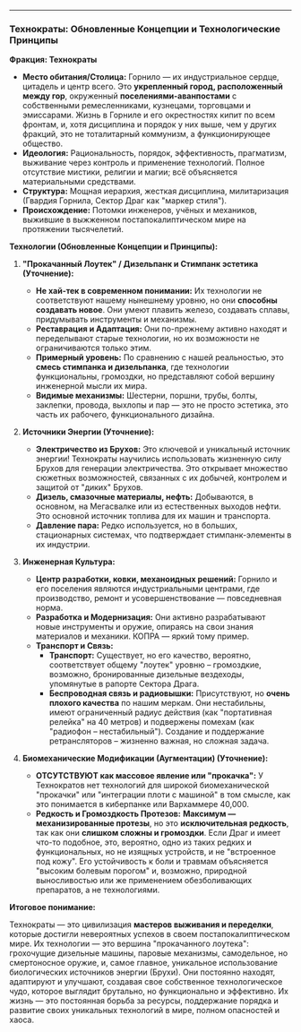 

---

### Технократы: Обновленные Концепции и Технологические Принципы

**Фракция: Технократы**

- **Место обитания/Столица:** Горнило — их индустриальное сердце, цитадель и центр всего. Это **укрепленный город, расположенный между гор**, окруженный **поселениями-аванпостами** с собственными ремесленниками, кузнецами, торговцами и эмиссарами. Жизнь в Горниле и его окрестностях кипит по всем фронтам, и, хотя дисциплина и порядок у них выше, чем у других фракций, это не тоталитарный коммунизм, а функционирующее общество.
- **Идеология:** Рациональность, порядок, эффективность, прагматизм, выживание через контроль и применение технологий. Полное отсутствие мистики, религии и магии; всё объясняется материальными средствами.
- **Структура:** Мощная иерархия, жесткая дисциплина, милитаризация (Гвардия Горнила, Сектор Драг как "маркер стиля").
- **Происхождение:** Потомки инженеров, учёных и механиков, выжившие в выжженном постапокалиптическом мире на протяжении тысячелетий.

**Технологии (Обновленные Концепции и Принципы):**

1. **"Прокачанный Лоутек" / Дизельпанк и Стимпанк эстетика (Уточнение):**
    
    - **Не хай-тек в современном понимании:** Их технологии не соответствуют нашему нынешнему уровню, но они **способны создавать новое**. Они умеют плавить железо, создавать сплавы, придумывать инструменты и механизмы.
    - **Реставрация и Адаптация:** Они по-прежнему активно находят и переделывают старые технологии, но их возможности не ограничиваются только этим.
    - **Примерный уровень:** По сравнению с нашей реальностью, это **смесь стимпанка и дизельпанка**, где технологии функциональны, громоздки, но представляют собой вершину инженерной мысли их мира.
    - **Видимые механизмы:** Шестерни, поршни, трубы, болты, заклепки, провода, выхлопы и пар — это не просто эстетика, это часть их рабочего, функционального дизайна.
2. **Источники Энергии (Уточнение):**
    
    - **Электричество из Брухов:** Это ключевой и уникальный источник энергии! Технократы научились использовать жизненную силу Брухов для генерации электричества. Это открывает множество сюжетных возможностей, связанных с их добычей, контролем и защитой от "диких" Брухов.
    - **Дизель, смазочные материалы, нефть:** Добываются, в основном, на Мегасвалке или из естественных выходов нефти. Это основной источник топлива для их машин и транспорта.
    - **Давление пара:** Редко используется, но в больших, стационарных системах, что подтверждает стимпанк-элементы в их индустрии.
3. **Инженерная Культура:**
    
    - **Центр разработки, ковки, механоидных решений:** Горнило и его поселения являются индустриальными центрами, где производство, ремонт и усовершенствование — повседневная норма.
    - **Разработка и Модернизация:** Они активно разрабатывают новые инструменты и оружие, опираясь на свои знания материалов и механики. КОПРА — яркий тому пример.
    - **Транспорт и Связь:**
        - **Транспорт:** Существует, но его качество, вероятно, соответствует общему "лоутек" уровню – громоздкие, возможно, бронированные дизельные вездеходы, упомянутые в рапорте Сектора Драга.
        - **Беспроводная связь и радиовышки:** Присутствуют, но **очень плохого качества** по нашим меркам. Они нестабильны, имеют ограниченный радиус действия (как "портативная релейка" на 40 метров) и подвержены помехам (как "радиофон – нестабильный"). Создание и поддержание ретрансляторов – жизненно важная, но сложная задача.
4. **Биомеханические Модификации (Аугментации) (Уточнение):**
    
    - **ОТСУТСТВУЮТ как массовое явление или "прокачка":** У Технократов нет технологий для широкой биомеханической "прокачки" или "интеграции плоти с машиной" в том смысле, как это понимается в киберпанке или Вархаммере 40,000.
    - **Редкость и Громоздкость Протезов:** **Максимум — механизированные протезы**, но это **исключительная редкость**, так как они **слишком сложны и громоздки**. Если Драг и имеет что-то подобное, это, вероятно, одно из таких редких и функциональных, но не изящных устройств, и не "встроенное под кожу". Его устойчивость к боли и травмам объясняется "высоким болевым порогом" и, возможно, природной выносливостью или же применением обезболивающих препаратов, а не технологиями.

**Итоговое понимание:**

Технократы — это цивилизация **мастеров выживания и переделки**, которые достигли невероятных успехов в своем постапокалиптическом мире. Их технологии — это вершина "прокачанного лоутека": грохочущие дизельные машины, паровые механизмы, самодельное, но смертоносное оружие, и, самое главное, уникальное использование биологических источников энергии (Брухи). Они постоянно находят, адаптируют и улучшают, создавая свое собственное технологическое чудо, которое выглядит брутально, но функционально и эффективно. Их жизнь — это постоянная борьба за ресурсы, поддержание порядка и развитие своих уникальных технологий в мире, полном опасностей и хаоса.

